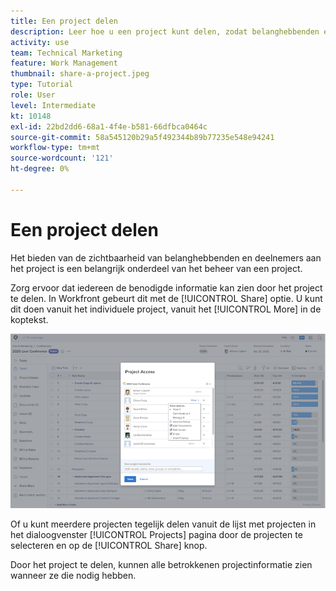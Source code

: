 ```yaml
---
title: Een project delen
description: Leer hoe u een project kunt delen, zodat belanghebbenden en anderen die in het project geïnteresseerd zijn, inzicht kunnen krijgen in het werk dat wordt uitgevoerd met [!DNL  Workfront].
activity: use
team: Technical Marketing
feature: Work Management
thumbnail: share-a-project.jpeg
type: Tutorial
role: User
level: Intermediate
kt: 10148
exl-id: 22bd2dd6-68a1-4f4e-b581-66dfbca0464c
source-git-commit: 58a545120b29a5f492344b89b77235e548e94241
workflow-type: tm+mt
source-wordcount: '121'
ht-degree: 0%

---
```


# Een project delen

Het bieden van de zichtbaarheid van belanghebbenden en deelnemers aan het project is een belangrijk onderdeel van het beheer van een project.

Zorg ervoor dat iedereen de benodigde informatie kan zien door het project te delen. In Workfront gebeurt dit met de [!UICONTROL Share] optie. U kunt dit doen vanuit het individuele project, vanuit het [!UICONTROL More] in de koptekst.

![Het venster Projecttoegang](assets/planner-fund-share-project-smaller.png)

Of u kunt meerdere projecten tegelijk delen vanuit de lijst met projecten in het dialoogvenster [!UICONTROL Projects] pagina door de projecten te selecteren en op de [!UICONTROL Share] knop.

Door het project te delen, kunnen alle betrokkenen projectinformatie zien wanneer ze die nodig hebben.

<!---
Learn More Icon
Share permissions on objects
Share a project
--->
